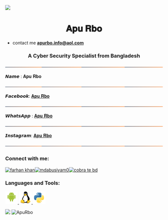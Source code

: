 <p align="left"> <img src="https://komarev.com/ghpvc/?username=apurbo.am999&label=Profile%20views&color=0e75b6&style=flat" alApuRbo" /> </p>

<h1 align="center">𝐀𝐩𝐮 𝐑𝐛𝐨</h1>

- contact me **apurbo.info@aol.com**

<h3 align="center">A Cyber Security Specialist from Bangladesh</h3>

<img align="center" alt="line" src="https://github.com/DalpatRathore/dalpatrathore/blob/main/assets/images/line-2.svg">

𝙉𝙖𝙢𝙚 : 𝐀𝐩𝐮 𝐑𝐛𝐨

<img align="center" alt="line" src="https://github.com/DalpatRathore/dalpatrathore/blob/main/assets/images/line-2.svg">

𝙁𝙖𝙘𝙚𝙗𝙤𝙤𝙠: [𝐀𝐩𝐮 𝐑𝐛𝐨](https://www.facebook.com/apurbo.am999)

<img align="center" alt="line" src="https://github.com/DalpatRathore/dalpatrathore/blob/main/assets/images/line-2.svg">


𝙒𝙝𝙖𝙩𝙨𝘼𝙥𝙥 : [𝐀𝐩𝐮 𝐑𝐛𝐨](https://wa.me/+8801850200224?text=)

<img align="center" alt="line" src="https://github.com/DalpatRathore/dalpatrathore/blob/main/assets/images/line-2.svg">

𝙄𝙣𝙨𝙩𝙖𝙜𝙧𝙖𝙢: [𝐀𝐩𝐮 𝐑𝐛𝐨](https://www.instagram.com/apurbo_bd999)

<img align="center" alt="line" src="https://github.com/DalpatRathore/dalpatrathore/blob/main/assets/images/line-2.svg">

<h3 align="left">Connect with me:</h3>

<p align="left">

<a href="https://www.facebook.com/MdAbuSiyam0" target="blank"><img align="center" src="https://raw.githubusercontent.com/rahuldkjain/github-profile-readme-generator/master/src/images/icons/Social/facebook.svg" alt="farhan khan" height="30" width="40" /></a><a href="https://instagram.com/mdabusiyam0" target="blank"><img align="center" src="https://raw.githubusercontent.com/rahuldkjain/github-profile-readme-generator/master/src/images/icons/Social/instagram.svg" alt="mdabusiyam0" height="30" width="40" /></a><a href="https://twitter.com/@MD_ABU_SiYAM" target="blank"><img align="center" src="https://raw.githubusercontent.com/rahuldkjain/github-profile-readme-generator/master/src/images/icons/Social/twitter.svg" alt="cobra te bd" height="30" width="40" /></a>

</p>

<h3 align="left">Languages and Tools:</h3>

<p align="left"> <a href="https://developer.android.com" target="_blank" rel="noreferrer"> <img src="https://raw.githubusercontent.com/devicons/devicon/master/icons/android/android-original-wordmark.svg" alt="android" width="40" height="40"/> </a> <a href="https://www.linux.org/" target="_blank" rel="noreferrer"> <img src="https://raw.githubusercontent.com/devicons/devicon/master/icons/linux/linux-original.svg" alt="linux" width="40" height="40"/> </a> <a href="https://www.python.org" target="_blank" rel="noreferrer"> <img src="https://raw.githubusercontent.com/devicons/devicon/master/icons/python/python-original.svg" alt="python" width="40" height="40"/> </a> </p>

<p><img align="left" src="https://github-readme-stats.vercel.app/api/top-langs?useralapurbo.am9999&show_icons=true&locale=en&layout=compact"ApuRbo" /></p>

<p>&nbsp;<img align="center" src="https://github-readme-stats.vercel.app/api?usernamalapurbo.am999&show_icons=true&locale=en" alt="ApuRbo" /></p>

<p><img align="center" src="https://github-readme-streak-stats.herokuapp.com/?user=ApuRbo" alt="" /></p>
